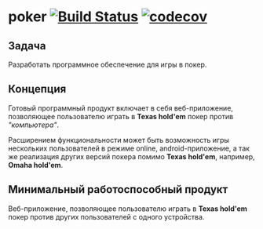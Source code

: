 # poker [![Build Status](https://travis-ci.org/lamtev/poker.svg?branch=master)](https://travis-ci.org/lamtev/poker)  [![codecov](https://codecov.io/gh/lamtev/poker/branch/master/graph/badge.svg)](https://codecov.io/gh/lamtev/poker)


## Задача

Разработать программное обеспечение для игры в покер.

## Концепция

Готовый программный продукт включает в себя веб-приложение, позволяющее пользователю играть в __Texas hold'em__ покер против _"компьютера"_. 

Расширением функциональности может быть возможность игры нескольких пользователей в режиме online, android-приложение, а так же реализация других версий покера помимо __Texas hold'em__, например, __Omaha hold'em__.

## Минимальный работоспособный продукт

Веб-приложение, позволяющее пользователю играть в __Texas hold'em__ покер против других пользователей с одного устройства.
